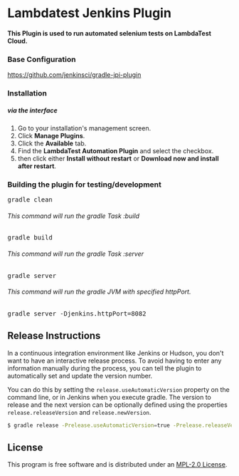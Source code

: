 # Lambdatest Jenkins Plugin

#### This Plugin is used to run automated selenium tests on LambdaTest Cloud.

### Base Configuration
https://github.com/jenkinsci/gradle-jpi-plugin

### Installation

##### via the interface
1. Go to your installation's management screen.
2. Click **Manage Plugins**.
3. Click the **Available** tab.
4. Find the **LambdaTest Automation Plugin** and select the checkbox.
5. then click either **Install without restart** or **Download now and install after restart**.

### Building the plugin for testing/development

<pre>gradle clean</pre>

###### This command will run the gradle Task :build
<pre>gradle build</pre>

###### This command will run the gradle Task :server
<pre>gradle server</pre>

###### This command will run the gradle JVM with specified httpPort.
<pre>gradle server -Djenkins.httpPort=8082</pre>

## Release Instructions

In a continuous integration environment like Jenkins or Hudson, you don't want to have an interactive release process. To avoid having to enter any information manually during the process, you can tell the plugin to automatically set and update the version number.

You can do this by setting the `release.useAutomaticVersion` property on the command line, or in Jenkins when you execute gradle. The version to release and the next version can be optionally defined using the properties `release.releaseVersion` and `release.newVersion`.

```bash
$ gradle release -Prelease.useAutomaticVersion=true -Prelease.releaseVersion=1.1
```

## License

This program is free software and is distributed under an [MPL-2.0 License](LICENSE).
